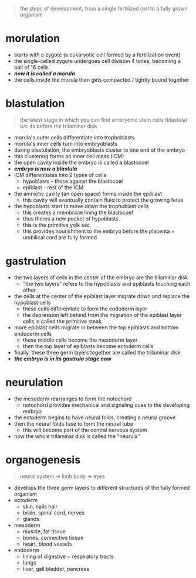 > the steps of development, from a single fertilized cell to a fully grown organism
# morulation
* starts with a zygote (a eukaryotic cell formed by a fertilization event)
* the single-celled zygote undergoes cell division 4 times, becoming a ball of 16 cells 
* ***now it is called a morula***
* the cells inside the morula then gets compacted / tightly bound together

# blastulation
> the latest stage in which you can find embryonic stem cells (blastula) b/c its before the trilaminar disk
* morula's outer cells differentiate into trophoblasts
* morula's inner cells turn into embryoblasts
* during blastulation, the embryoblasts cluster to one end of the embryo
* this clustering forms an inner cell mass (ICM)
* the open cavity inside the embryo is called a blastocoel
* ***embryo is now a blastula***
* ICM differentiates into 2 types of cells
	* hypoblasts - those against the blastocoel
	* epiblast - rest of the ICM
* the amniotic cavity (an open space) forms inside the epiblast
	* this cavity will eventually contain fluid to protect the growing fetus
* the hypoblasts start to move down the trophoblast cells
	* this creates a membrane lining the blastocoel
	* thus theres a new pocket of hypoblasts
	* this is the primitive yolk sac
	* this provides nourishment to the embryo before the placenta + umbilical cord are fully formed

# gastrulation
* the two layers of cells in the center of the embryo are the bilaminar disk
	* "the two layers" refers to the hypoblasts and epiblasts touching each other
* the cells at the center of the epiblast layer migrate down and replace the hypoblast cells
	* these cells differentiate to form the endoderm layer
	* the depression left behind from the migration of the epiblast layer cells is called the primitive steak
* more epiblast cells migrate in between the top epiblasts and bottom endoderm cells
	* these middle cells become the mesoderm layer
	* then the top layer of epiblasts become ectoderm cells
* finally, these three germ layers together are called the trilaminar disk
* ***the embryo is in its gastrula stage now***

# neurulation
* the mesoderm rearranges to form the notochord
	* notochord provides mechanical and signaling cues to the developing embryo
* the ectoderm begins to have neural folds, creating a neural groove
* then the neural folds fuse to form the neural tube
	* this will become part of the central nervous system
* now the whole trilaminar disk is called the "neurula"

# organogenesis
>neural system -> limb buds -> eyes
* develops the three germ layers to different structures of the fully formed organism
* ectoderm
	* skin, nails hair
	* brain, spinal cord, nerves
	* glands
* mesoderm
	* muscle, fat tissue
	* bones, connective tissue
	* heart, blood vessels
* endoderm
	* lining of digestive + respiratory tracts
	* lungs
	* liver, gall bladder, pancreas